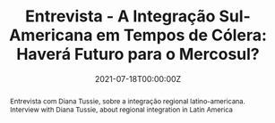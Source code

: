 ---
abstract: "Entrevista com Diana Tussie, sobre a integração regional latino-americana.
Interview with Diana Tussie, about regional integration in Latin America" 
authors:
- Diana Tussie  
- Augusto Dall'agnol  
- Ian Batista  
- admin  
date: "2021-07-18T00:00:00Z"
featured: false
publication: '*Revista InterAção*'
publication_types:
- "2"
tags:
- Regional Integration  
- Scientometrics   
- Latin America
publishDate: "2021-07-19T00:00:00Z"
title: 'Entrevista - A Integração Sul-Americana em Tempos de Cólera: Haverá Futuro para o Mercosul?'
url_pdf: https://periodicos.ufsm.br/interacao/article/view/66802/pdf
---